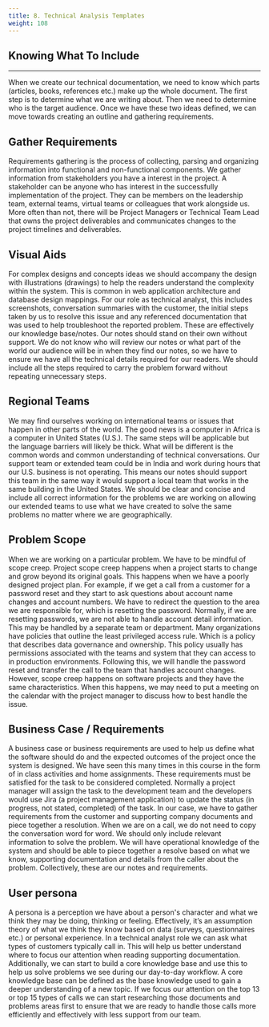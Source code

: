 ```yaml
---
title: 8. Technical Analysis Templates
weight: 108
---
```


## Knowing What To Include
***
When we create our technical documentation, we need to know which parts (articles, books, references etc.) make up the whole document. The first step is to determine what we are writing about. Then we need to determine who is the target audience. Once we have these two ideas defined, we can move towards creating an outline and gathering requirements.   

## Gather Requirements 

Requirements gathering is the process of collecting, parsing and organizing information into functional and non-functional components. We gather information from stakeholders you have a interest in the project. A stakeholder can be anyone who has interest in the successfully implementation of the project. They can be members on the leadership team, external teams, virtual teams or colleagues that work alongside us. More often than not, there will be Project Managers or Technical Team Lead that owns the project deliverables and communicates changes to the project timelines and deliverables. 

## Visual Aids

For complex designs and concepts ideas we should accompany the design with illustrations (drawings) to help the readers understand the complexity within the system.  This is common in web application architecture and database design mappings. For our role as technical analyst, this includes screenshots, conversation summaries with the customer, the initial steps taken by us to resolve this issue and any referenced documentation that was used to help troubleshoot the reported problem. These are effectively our knowledge base/notes. Our notes should stand on their own without support. We do not know who will review our notes or what part of the world our audience will be in when they find our notes, so we have to ensure we have all the technical details required for our readers. We should include all the steps required to carry the problem forward without repeating unnecessary steps. 

## Regional Teams 

We may find ourselves working on international teams or issues that happen in other parts of the world. The good news is a computer in Africa is a computer in United States (U.S.). The same steps will be applicable but the language barriers will likely be thick. What will be different is the common words and common understanding of technical conversations. Our support team or extended team could be in India and work during hours that our U.S. business is not operating. This means our notes should support this team in the same way it would support a local team that works in the same building in the United States. We should be clear and concise and include all correct information for the problems we are working on allowing our extended teams to use what we have created to solve the same problems no matter where we are geographically. 

## Problem Scope

When we are working on a particular problem. We have to be mindful of scope creep. Project scope creep happens when a project starts to change and grow beyond its original goals. This happens when we have a poorly designed project plan. For example, if we get a call from a customer for a password reset and they start to ask questions about account name changes and account numbers. We have to redirect the question to the area we are responsible for, which is resetting the password. Normally, if we are resetting passwords, we are not able to handle account detail information. This may be handled by a separate team or department. Many organizations have policies that outline the least privileged access rule. Which is a policy that describes data governance and ownership. This policy usually has permissions associated with the teams and system that they can access to in production environments. Following this, we will handle the password reset and transfer the call to the team that handles account changes. However, scope creep happens on software projects and they have the same characteristics. When this happens, we may need to put a meeting on the calendar with the project manager to discuss how to best handle the issue. 

## Business Case / Requirements

A business case or business requirements are used to help us define what the software should do and the expected outcomes of the project once the system is designed. We have seen this many times in this course in the form of in class activities and home assignments. These requirements must be satisfied for the task to be considered completed. Normally a project manager will assign the task to the development team and the developers would use Jira (a project management application) to update the status (in progress, not stated, completed) of the task. In our case, we have to gather requirements from the customer and supporting company documents and piece together a resolution.  When we are on a call, we do not need to copy the conversation word for word. We should only include relevant information to solve the problem.  We will have operational knowledge of the system and should be able to piece together a resolve based on what we know, supporting documentation and details from the caller about the problem. Collectively, these are our notes and requirements.  

## User persona

A persona is a perception we have about a person's character and what we think they may be doing, thinking or feeling.  Effectively, it’s an assumption theory of what we think they know based on data (surveys, questionnaires etc.) or personal experience.  In a technical analyst role we can ask what types of customers typically call in. This will help us better understand where to focus our attention when reading supporting documentation. Additionally, we can start to build a core knowledge base and use this to help us solve problems we see during our day-to-day workflow. A core knowledge base can be defined as the base knowledge used to gain a deeper understanding of a new topic. If we focus our attention on the top 13 or top 15 types of calls we can start researching those documents and problems areas first to ensure that we are ready to handle those calls more efficiently and effectively with less support from our team. 


